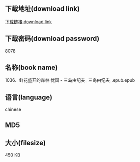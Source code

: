 ## 下载地址(download link)
[下载链接 download link](https://tutu365.netlify.app/?s=1036%E3%80%81%E9%B2%9C%E8%8A%B1%E7%9B%9B%E5%BC%80%E7%9A%84%E6%A3%AE%E6%9E%97%C2%B7%E5%BF%A7%E5%9B%BD+-+%E4%B8%89%E5%B2%9B%E7%94%B1%E7%BA%AA%E5%A4%AB_+%E4%B8%89%E5%B2%9B%E7%94%B1%E7%BA%AA%E5%A4%AB_.epub)

## 下载密码(download password)
8078

## 名称(book name)
1036、鲜花盛开的森林·忧国 - 三岛由纪夫_ 三岛由纪夫_.epub.epub

## 语言(language)
chinese

## MD5


## 大小(filesize)
450 KB
